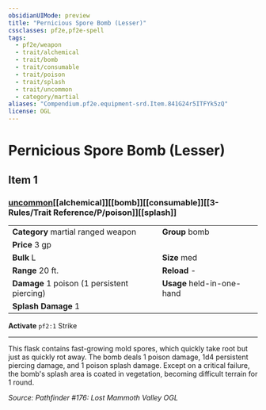 ```yaml
---
obsidianUIMode: preview
title: "Pernicious Spore Bomb (Lesser)"
cssclasses: pf2e,pf2e-spell
tags:
  - pf2e/weapon
  - trait/alchemical
  - trait/bomb
  - trait/consumable
  - trait/poison
  - trait/splash
  - trait/uncommon
  - category/martial
aliases: "Compendium.pf2e.equipment-srd.Item.841G24r5ITFYk5zQ"
license: OGL
---
```

# Pernicious Spore Bomb (Lesser)
## Item 1
### [uncommon](uncommon.md "Uncommon Rarity Trait")[[alchemical]][[bomb]][[consumable]][[3-Rules/Trait Reference/P/poison]][[splash]]

|  |  |
| -- | -- |
| **Category** martial ranged weapon | **Group** bomb |
| **Price** 3 gp |  |
| **Bulk** L | **Size** med |
|**Range** 20 ft.| **Reload** -|
| **Damage** 1 poison (1 persistent piercing) | **Usage** held-in-one-hand |
| **Splash Damage** 1 | |


**Activate** `pf2:1` Strike

* * *

This flask contains fast-growing mold spores, which quickly take root but just as quickly rot away. The bomb deals 1 poison damage, 1d4 persistent piercing damage, and 1 poison splash damage. Except on a critical failure, the bomb's splash area is coated in vegetation, becoming difficult terrain for 1 round.

*Source: Pathfinder #176: Lost Mammoth Valley*
*OGL*